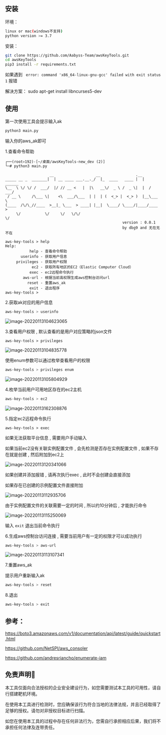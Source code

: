 ## 安装
环境： 
```bash
linux or mac(windows不支持)
python version >= 3.7
```


安装： 
```bash
git clone https://github.com/Aabyss-Team/awsKeyTools.git
cd awsKeyTools
pip3 install -r requirements.txt
```

如果遇到 ` error: command 'x86_64-linux-gnu-gcc' failed with exit status 1` 报错 

解决方案： sudo apt-get install libncurses5-dev



## 使用

第一次使用工具会提示输入ak

```bash
python3 main.py
```

输入你的aws_ak即可

1.查看命令帮助

```
┌──(root💀192)-[~/桌面/awsKeyTools-new_dev (2)]
└─# python3 main.py

                    __                   __                .__          
_____ __ _  _______|  | __ ____ ___.__._/  |_  ____   ____ |  |   ______
\__  \ \/ \/ /  ___/  |/ // __ <   |  |\   __\/  _ \ /  _ \|  |  /  ___/
 / __ \     /\___ \|    <\  ___/\___  | |  | (  <_> |  <_> )  |__\___ \ 
(____  /\/\_//____  >__|_ \___  > ____| |__|  \____/ \____/|____/____  >
     \/           \/     \/   \/\/                                   \/ 
                                                     version : 0.0.1
                                                     by dbg9 and 无在无不在

aws-key-tools > help
Help:
           help - 查看命令帮助
       userinfo - 获取用户信息
     privileges - 获取用户权限
            ec2 - 获取所有地区的EC2（Elastic Computer Cloud）
           exec - ec2远程命令执行
        aws-url - 根据当前高权限生成aws控制台访问url
          reset - 重置aws_ak
           exit - 退出程序
aws-key-tools > 
```

2.获取ak对应的用户信息

```bash
aws-key-tools > userinfo
```

![image-20220113104623065](https://note-1301783483.cos.ap-nanjing.myqcloud.com/image/202201131046285.png)

3.查看用户权限 , 默认查看的是用户对应策略的json文件

```
aws-key-tools > privileges 
```

![image-20220113104835778](https://note-1301783483.cos.ap-nanjing.myqcloud.com/image/202201131048925.png)

使用enum参数可以通过枚举查看用户的权限

```bash
aws-key-tools > privileges enum
```

![image-20220113105804929](https://note-1301783483.cos.ap-nanjing.myqcloud.com/image/202201131058081.png)

4.枚举当前用户可用地区存在的ec2主机

```bash
aws-key-tools > ec2
```

![image-20220113162308876](https://note-1301783483.cos.ap-nanjing.myqcloud.com/image/202201131623225.png)

5.指定ec2远程命令执行

```
aws-key-tools > exec
```

如果无法获取平台信息 , 需要用户手动输入

如果当前ec2没有关联实例配置文件 , 会先检测是否存在实例配置文件 , 如果不存在就是创建 , 然后附加到ec2上

![image-20220113120341066](https://note-1301783483.cos.ap-nanjing.myqcloud.com/image/202201131203216.png)

如果创建并添加报错 , 请再次执行exec , 此时不会创建会直接添加

如果存在已创建的示例配置文件直接附加 

![image-20220113112935706](https://note-1301783483.cos.ap-nanjing.myqcloud.com/image/202201131129849.png)

由于实例配置文件的关联需要一定的时间 , 所以约10分钟后 , 才能执行命令

![image-20220113115250069](https://note-1301783483.cos.ap-nanjing.myqcloud.com/image/202201131152191.png)

输入 `exit` 退出当前命令执行

6.生成aws控制台访问连接 , 需要当前用户有一定的权限才可以成功执行

```bash
aws-key-tools > aws-url
```

![image-20220113113107341](https://note-1301783483.cos.ap-nanjing.myqcloud.com/image/202201131131488.png)

7.重置aws_ak

提示用户重新输入ak

```bash
aws-key-tools > reset
```

8.退出

```bash
aws-key-tools > exit 
```

## 参考：
https://boto3.amazonaws.com/v1/documentation/api/latest/guide/quickstart.html

https://github.com/NetSPI/aws_consoler

https://github.com/andresriancho/enumerate-iam

## 免责声明🧐
本工具仅面向合法授权的企业安全建设行为，如您需要测试本工具的可用性，请自行搭建靶机环境。

在使用本工具进行检测时，您应确保该行为符合当地的法律法规，并且已经取得了足够的授权。请勿对非授权目标进行扫描。

如您在使用本工具的过程中存在任何非法行为，您需自行承担相应后果，我们将不承担任何法律及连带责任。
